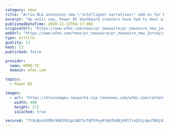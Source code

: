 ```yaml
---
category: news
title: "Arria NLG announces new \"intelligent narratives\" add-in for Power BI dashboards - now available on Microsoft AppSource"
excerpt: "Up until now, Power BI dashboard creators have had to deal with a vexing issue: while they've been able to create beautiful, data-backed visual dashboards—the full value of all the underlying ..."
publishedDateTime: 2020-11-12T04:17:00Z
originalUrl: "https://www.wfmz.com/news/pr_newswire/pr_newswire_new_jersey/arria-nlg-announces-new-intelligent-narratives-add-in-for-power-bi-dashboards---now/article_f33d7aab-177b-5b0c-a7b9-fde42f223d30.html"
webUrl: "https://www.wfmz.com/news/pr_newswire/pr_newswire_new_jersey/arria-nlg-announces-new-intelligent-narratives-add-in-for-power-bi-dashboards---now/article_f33d7aab-177b-5b0c-a7b9-fde42f223d30.html"
type: article
quality: 13
heat: 13
published: false

provider:
  name: WFMZ-TV
  domain: wfmz.com

topics:
  - Power BI

images:
  - url: "https://bloximages.newyork1.vip.townnews.com/wfmz.com/content/tncms/assets/v3/editorial/f/cb/fcb6070a-dfd4-59fb-83b1-917e991c94f7/5fac2e84a1fb2.image.jpg"
    width: 400
    height: 272
    isCached: true

secured: "7t9LBoz6VOMc9KW35h1pLEW71vfQPtPoyKYqhfhd8j691TinQihj4pu78Oj82q1s89Tm3qs0V+AyTfGv2AOTjJf9akqQ7mtFO7Hab3wgqxNtvvqZMn+B8otQqph6ASeuHgePY0JEk+v6s5Gfu6oWNV5g1sy8FKO0sw1lKLE1k4jnjIOL1WeoTTKUzyi75dC5CSfjv9pHpFFtAHj1S0Piww7ScPLQfkepBpJ3PethCQU2H8GmEDMhTAZ5DI7dCYyIgt8mYSDgSRkhLFyq8d+KawROZc73pp/hxn1jneycq1exycTPRyVa339/xbzNQMeXMwraOxPAy7nCwSmVIwwbyRqczjG4bzxDWSrueo0LsF8=;H5E/rWLF3ZmGeOD3Wv9QAw=="
---
```


